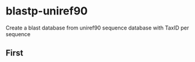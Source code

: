 # blastp-uniref90
Create a blast database from uniref90 sequence database with TaxID per sequence

## First
